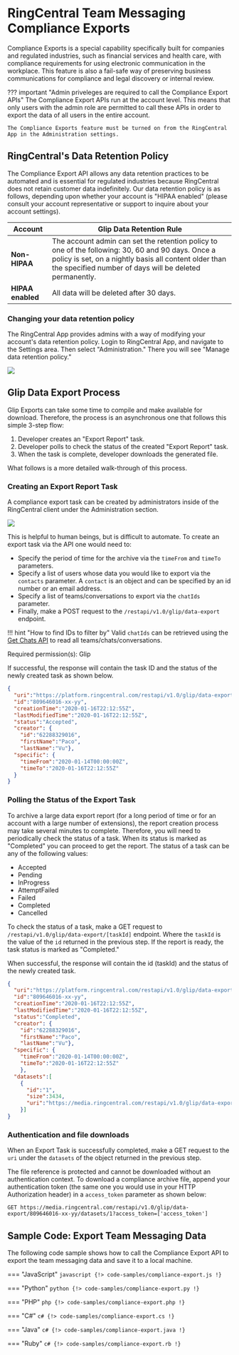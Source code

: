 # RingCentral Team Messaging Compliance Exports

Compliance Exports is a special capability specifically built for companies and regulated industries, such as financial services and health care, with compliance requirements for using electronic communication in the workplace. This feature is also a fail-safe way of preserving business communications for compliance and legal discovery or internal review.

??? important "Admin priveleges are required to call the Compliance Export APIs"
    The Compliance Export APIs run at the account level. This means that only users with the admin role are permitted to call these APIs in order to export the data of all users in the entire account.

    The Compliance Exports feature must be turned on from the RingCentral App in the Administration settings.

## RingCentral's Data Retention Policy

The Compliance Export API allows any data retention practices to be automated and is essential for regulated industries because RingCentral does not retain customer data indefinitely. Our data retention policy is as follows, depending upon whether your account is "HIPAA enabled" (please consult your account representative or support to inquire about your account settings).

| Account | Glip Data Retention Rule |
|-|-|
| **Non-HIPAA** | The account admin can set the retention policy to one of the following: 30, 60 and 90 days. Once a policy is set, on a nightly basis all content older than the specified number of days will be deleted permanently. |
| **HIPAA enabled** | All data will be deleted after 30 days. |

### Changing your data retention policy

The RingCentral App provides admins with a way of modifying your account's data retention policy. Login to RingCentral App, and navigate to the Settings area. Then select "Administration." There you will see "Manage data retention policy."

<img class="img-fluid" src="../manage-data-retention-1.png">

## Glip Data Export Process

Glip Exports can take some time to compile and make available for download. Therefore, the process is an asynchronous one that follows this simple 3-step flow:

1. Developer creates an "Export Report" task.
2. Developer polls to check the status of the created "Export Report" task.
3. When the task is complete, developer downloads the generated file.

What follows is a more detailed walk-through of this process.

### Creating an Export Report Task

A compliance export task can be created by administrators inside of the RingCentral client under the Administration section.

<img class="img-fluid" src="../compliance-exports-ui.png" style="max-width: 450px">

This is helpful to human beings, but is difficult to automate. To create an export task via the API one would need to:

* Specify the period of time for the archive via the `timeFrom` and `timeTo` parameters.
* Specify a list of users whose data you would like to export via the `contacts` parameter. A `contact` is an object and can be specified by an id number or an email address.
* Specify a list of teams/conversations to export via the `chatIds` parameter.
* Finally, make a POST request to the `/restapi/v1.0/glip/data-export` endpoint.

!!! hint "How to find IDs to filter by"
    Valid `chatIds` can be retrieved using the [Get Chats API](https://developers.ringcentral.com/api-reference/Chats/listGlipChats) to read all teams/chats/conversations.

Required permission(s):  Glip

If successful, the response will contain the task ID and the status of the newly created task as shown below.

```json hl_lines="3"
{
  "uri":"https://platform.ringcentral.com/restapi/v1.0/glip/data-export/809646016-xx-yy",
  "id":"809646016-xx-yy",
  "creationTime":"2020-01-16T22:12:55Z",
  "lastModifiedTime":"2020-01-16T22:12:55Z",
  "status":"Accepted",
  "creator": {
    "id":"62288329016",
    "firstName":"Paco",
    "lastName":"Vu"},
  "specific": {
    "timeFrom":"2020-01-14T00:00:00Z",
    "timeTo":"2020-01-16T22:12:55Z"
  }
}
```

### Polling the Status of the Export Task

To archive a large data export report (for a long period of time or for an account with a large number of extensions), the report creation process may take several minutes to complete. Therefore, you will need to periodically check the status of a task. When its status is marked as "Completed" you can proceed to get the report. The status of a task can be any of the following values:

* Accepted
* Pending
* InProgress
* AttemptFailed
* Failed
* Completed
* Cancelled

To check the status of a task, make a GET request to `/restapi/v1.0/glip/data-export/[taskId]` endpoint. Where the `taskId` is the value of the `id` returned in the previous step. If the report is ready, the task status is marked as "Completed."

When successful, the response will contain the id (taskId) and the status of the newly created task.

```json hl_lines="3 6"
{
  "uri":"https://platform.ringcentral.com/restapi/v1.0/glip/data-export/809646016-xx-yy",
  "id":"809646016-xx-yy",
  "creationTime":"2020-01-16T22:12:55Z",
  "lastModifiedTime":"2020-01-16T22:12:55Z",
  "status":"Completed",
  "creator": {
    "id":"62288329016",
    "firstName":"Paco",
    "lastName":"Vu"},
  "specific": {
    "timeFrom":"2020-01-14T00:00:00Z",
    "timeTo":"2020-01-16T22:12:55Z"
    },
  "datasets":[
    {
      "id":"1",
      "size":3434,
      "uri":"https://media.ringcentral.com/restapi/v1.0/glip/data-export/809646016-xx-yy/datasets/1"
    }]
}
```

### Authentication and file downloads

When an Export Task is successfully completed, make a GET request to the `uri` under the `datasets` of the object returned in the previous step.

The file reference is protected and cannot be downloaded without an authentication context. To download a compliance archive file, append your authentication token (the same one you would use in your HTTP Authorization header) in a `access_token` parameter as shown below:

```http
GET https://media.ringcentral.com/restapi/v1.0/glip/data-export/809646016-xx-yy/datasets/1?access_token=['access_token']
```

## Sample Code: Export Team Messaging Data

The following code sample shows how to call the Compliance Export API to export the team messaging data and save it to a local machine.

=== "JavaScript" 
    ```javascript
    {!> code-samples/compliance-export.js !}
    ```
    
=== "Python"
    ```python
    {!> code-samples/compliance-export.py !}
    ```

=== "PHP"
    ```php
    {!> code-samples/compliance-export.php !}
    ```

=== "C#"
    ```c#
    {!> code-samples/compliance-export.cs !}
    ```

=== "Java"
    ```c#
    {!> code-samples/compliance-export.java !}
    ```

=== "Ruby"
    ```c#
    {!> code-samples/compliance-export.rb !}
    ```
